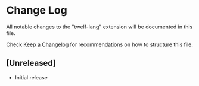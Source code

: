 # Change Log

All notable changes to the "twelf-lang" extension will be documented in this file.

Check [Keep a Changelog](http://keepachangelog.com/) for recommendations on how to structure this file.

## [Unreleased]

- Initial release